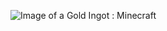 ![Image of a Gold Ingot : Minecraft](https://gamepedia.cursecdn.com/minecraft_gamepedia/5/57/Gold_Ingot_JE3_BE2.png?version=ed4fc54f07f0aefe6f46083026221705)
